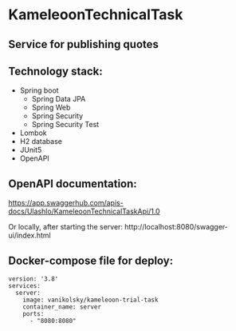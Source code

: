 # KameleoonTechnicalTask

## Service for publishing quotes

## Technology stack:

* Spring boot
  * Spring Data JPA
  * Spring Web
  * Spring Security
  * Spring Security Test
* Lombok
* H2 database
* JUnit5
* OpenAPI

## OpenAPI documentation:

https://app.swaggerhub.com/apis-docs/Ulashlo/KameleoonTechnicalTaskApi/1.0

Or locally, after starting the server: http://localhost:8080/swagger-ui/index.html 

## Docker-compose file for deploy:

```
version: '3.8'
services:
  server:
    image: vanikolsky/kameleoon-trial-task
    container_name: server
    ports:
      - "8080:8080"
```
